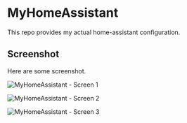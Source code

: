 # MyHomeAssistant

This repo provides my actual home-assistant configuration.


## Screenshot

Here are some screenshot.

![MyHomeAssistant - Screen 1](https://user-images.githubusercontent.com/847860/45537847-ba9d0500-b805-11e8-9ab9-501d8e7059de.png)

![MyHomeAssistant - Screen 2](https://user-images.githubusercontent.com/847860/45538392-3b103580-b807-11e8-91cd-72188239c65a.png)

![MyHomeAssistant - Screen 3](https://user-images.githubusercontent.com/847860/45538399-41061680-b807-11e8-8749-c3bdbd5fd580.png)